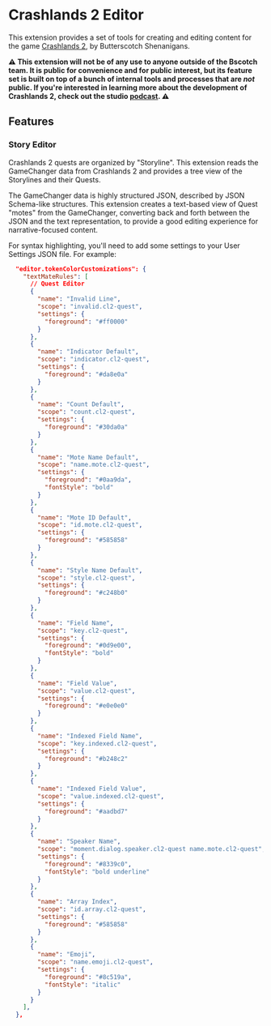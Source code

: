 # Crashlands 2 Editor

This extension provides a set of tools for creating and editing content for the game [Crashlands 2](https://www.bscotch.net/games/crashlands-2), by Butterscotch Shenanigans.

**⚠️ This extension will not be of any use to anyone outside of the Bscotch team. It is public for convenience and for public interest, but its feature set is built on top of a bunch of internal tools and processes that are *not* public. If you're interested in learning more about the development of Crashlands 2, check out the studio [podcast](https://www.bscotch.net/podcast). ⚠️**

## Features

### Story Editor

Crashlands 2 quests are organized by "Storyline". This extension reads the GameChanger data from Crashlands 2 and provides a tree view of the Storylines and their Quests.

The GameChanger data is highly structured JSON, described by JSON Schema-like structures. This extension creates a text-based view of Quest "motes" from the GameChanger, converting back and forth between the JSON and the text representation, to provide a good editing experience for narrative-focused content.

For syntax highlighting, you'll need to add some settings to your User Settings JSON file. For example:

```json
  "editor.tokenColorCustomizations": {
    "textMateRules": [
      // Quest Editor
      {
        "name": "Invalid Line",
        "scope": "invalid.cl2-quest",
        "settings": {
          "foreground": "#ff0000"
        }
      },
      {
        "name": "Indicator Default",
        "scope": "indicator.cl2-quest",
        "settings": {
          "foreground": "#da8e0a"
        }
      },
      {
        "name": "Count Default",
        "scope": "count.cl2-quest",
        "settings": {
          "foreground": "#30da0a"
        }
      },
      {
        "name": "Mote Name Default",
        "scope": "name.mote.cl2-quest",
        "settings": {
          "foreground": "#0aa9da",
          "fontStyle": "bold"
        }
      },
      {
        "name": "Mote ID Default",
        "scope": "id.mote.cl2-quest",
        "settings": {
          "foreground": "#585858"
        }
      },
      {
        "name": "Style Name Default",
        "scope": "style.cl2-quest",
        "settings": {
          "foreground": "#c248b0"
        }
      },
      {
        "name": "Field Name",
        "scope": "key.cl2-quest",
        "settings": {
          "foreground": "#0d9e00",
          "fontStyle": "bold"
        }
      },
      {
        "name": "Field Value",
        "scope": "value.cl2-quest",
        "settings": {
          "foreground": "#e0e0e0"
        }
      },
      {
        "name": "Indexed Field Name",
        "scope": "key.indexed.cl2-quest",
        "settings": {
          "foreground": "#b248c2"
        }
      },
      {
        "name": "Indexed Field Value",
        "scope": "value.indexed.cl2-quest",
        "settings": {
          "foreground": "#aadbd7"
        }
      },
      {
        "name": "Speaker Name",
        "scope": "moment.dialog.speaker.cl2-quest name.mote.cl2-quest",
        "settings": {
          "foreground": "#8339c0",
          "fontStyle": "bold underline"
        }
      },
      {
        "name": "Array Index",
        "scope": "id.array.cl2-quest",
        "settings": {
          "foreground": "#585858"
        }
      },
      {
        "name": "Emoji",
        "scope": "name.emoji.cl2-quest",
        "settings": {
          "foreground": "#8c519a",
          "fontStyle": "italic"
        }
      }
    ],
  },
```
